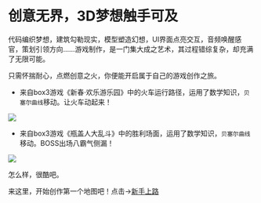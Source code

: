 # 创意无界，3D梦想触手可及

代码编织梦想，建筑勾勒现实，模型塑造幻想，UI界面点亮交互，音频唤醒感官，策划引领方向……游戏制作，是一门集大成之艺术，其过程错综复杂，却充满了无限可能。

只需怀揣耐心，点燃创意之火，你便能开启属于自己的游戏创作之旅。

- 来自box3游戏《新春·欢乐游乐园》中的火车运行路径，运用了数学知识，`贝塞尔曲线`移动。让火车动起来！

![](https://static.codemao.cn/pickduck/HkrmRKlGkl.gif?hash=lm78J0LS8CUIYMHZDEuyLx-7CMLQ)

- 来自box3游戏《瓶盖人大乱斗》中的胜利场面，运用了数学知识，`贝塞尔曲线`移动。BOSS出场八霸气侧漏！

![](https://static.codemao.cn/pickduck/ByYcAYlzJl.gif?hash=ljTs4HwUvh9Efg8bS8IYd-SrQlLJ)

怎么样，很酷吧。

来这里，开始创作第一个地图吧！点击->[新手上路](/getting-started/create)